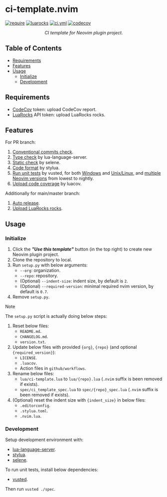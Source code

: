 <!-- markdownlint-disable MD001 MD013 MD034 MD033 MD051 -->

# ci-template.nvim

<p>
<a href="https://github.com/neovim/neovim/releases/v0.7.0"><img alt="require" src="https://img.shields.io/badge/require-0.7%2B-blue" /></a>
<a href="https://luarocks.org/modules/linrongbin16/ci-template.nvim"><img alt="luarocks" src="https://img.shields.io/luarocks/v/linrongbin16/ci-template.nvim" /></a>
<a href="https://github.com/linrongbin16/ci-template.nvim/actions/workflows/ci.yml"><img alt="ci.yml" src="https://img.shields.io/github/actions/workflow/status/linrongbin16/ci-template.nvim/ci.yml?label=ci" /></a>
<a href="https://app.codecov.io/github/linrongbin16/ci-template.nvim"><img alt="codecov" src="https://img.shields.io/codecov/c/github/linrongbin16/ci-template.nvim/main?label=codecov" /></a>
</p>

<p align="center"><i>
CI template for Neovim plugin project.
</i></p>

## Table of Contents

- [Requirements](#requirements)
- [Features](#features)
- [Usage](#usage)
  - [Initialize](#initialize)
  - [Development](#development)

## Requirements

- [CodeCov](https://about.codecov.io/) token: upload CodeCov report.
- [LuaRocks](https://luarocks.org/) API token: upload LuaRocks rocks.

## Features

For PR branch:

1. [Conventional commits check](https://github.com/linrongbin16/ci-template.nvim/blob/a12dc1f0434955325bf54820d35da737adfa46ec/.github/workflows/ci.yml?plain=1#L15).
2. [Type check](https://github.com/linrongbin16/ci-template.nvim/blob/a12dc1f0434955325bf54820d35da737adfa46ec/.github/workflows/ci.yml?plain=1#L29) by lua-language-server.
3. [Static check](https://github.com/linrongbin16/ci-template.nvim/blob/a12dc1f0434955325bf54820d35da737adfa46ec/.github/workflows/ci.yml?plain=1#L35) by selene.
4. [Code format](https://github.com/linrongbin16/ci-template.nvim/blob/3657a9b4f672d64a56269a1c1794193352dbb316/.github/workflows/ci.yml?plain=1#L38) by stylua.
5. [Run unit tests](https://github.com/linrongbin16/ci-template.nvim/blob/3657a9b4f672d64a56269a1c1794193352dbb316/.github/workflows/ci.yml?plain=1#L48-L93) by vusted, for both [Windows](https://github.com/linrongbin16/ci-template.nvim/blob/3657a9b4f672d64a56269a1c1794193352dbb316/.github/workflows/ci.yml?plain=1#L48) and [Unix/Linux](https://github.com/linrongbin16/ci-template.nvim/blob/3657a9b4f672d64a56269a1c1794193352dbb316/.github/workflows/ci.yml?plain=1#L69), and [multiple Neovim versions](https://github.com/linrongbin16/ci-template.nvim/blob/3657a9b4f672d64a56269a1c1794193352dbb316/.github/workflows/ci.yml?plain=1#L75) from lowest to nightly.
6. [Upload code coverage](https://github.com/linrongbin16/ci-template.nvim/blob/3657a9b4f672d64a56269a1c1794193352dbb316/.github/workflows/ci.yml?plain=1#L94) by luacov.

Additionally for main/master branch:

1. [Auto release](https://github.com/linrongbin16/ci-template.nvim/blob/3657a9b4f672d64a56269a1c1794193352dbb316/.github/workflows/ci.yml?plain=1#L139).
2. [Upload LuaRocks rocks](https://github.com/linrongbin16/ci-template.nvim/blob/3657a9b4f672d64a56269a1c1794193352dbb316/.github/workflows/ci.yml?plain=1#L152).

## Usage

### Initialize

1. Click the **_"Use this template"_** button (in the top right) to create new Neovim plugin project.
2. Clone the repository to local.
3. Run `setup.py` with below arguments:
   - `--org`: organization.
   - `--repo`: repository.
   - (Optional) `--indent-size`: indent size, by default is `2`.
   - (Optional) `--required-version`: minimal required nvim version, by default is `0.7`.
4. Remove `setup.py`.

> [!NOTE]
>
> The `setup.py` script is actually doing below steps:
>
> 1. Reset below files:
>    - `README.md`.
>    - `CHANGELOG.md`.
>    - `version.txt`.
> 2. Update below files with provided `{org}`, `{repo}` (and optional `{required_version}`):
>    - `LICENSE`.
>    - `.luacov`.
>    - Action files in `github/workflows`.
> 3. Rename below files:
>    - `lua/ci-template.lua` to `lua/{repo}.lua` (`.nvim` suffix is been removed if exists).
>    - `spec/ci_template_spec.lua` to `spec/{repo}_spec.lua` (`.nvim` suffix is been removed if exists).
> 4. (Optional) reset the indent size with `{indent_size}` in below files:
>    - `.editorconfig`.
>    - `.stylua.toml`.
>    - `.nvim.lua`.

### Development

Setup development environment with:

- [lua-language-server](https://github.com/LuaLS/lua-language-server).
- [stylua](https://github.com/JohnnyMorganz/StyLua).
- [selene](https://github.com/Kampfkarren/selene).

To run unit tests, install below dependencies:

- [vusted](https://github.com/notomo/vusted).

Then run `vusted ./spec`.
